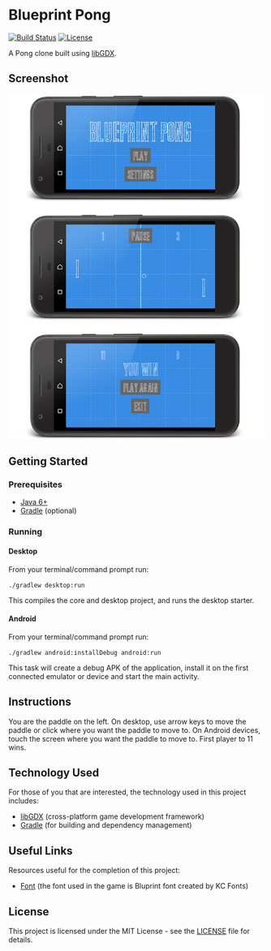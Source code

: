 # Blueprint Pong

[![Build Status](https://img.shields.io/github/workflow/status/vanillaSlice/the-mono/Blueprint%20Pong/main)](https://github.com/vanillaSlice/the-mono/actions?query=workflow%3ABlueprint-Pong+branch%3Amain)
[![License](https://img.shields.io/badge/license-MIT-green)](LICENSE)

A Pong clone built using [libGDX](https://libgdx.badlogicgames.com/).

## Screenshot

![Screenshot](./images/screenshot-1.png)

## Getting Started

### Prerequisites

* [Java 6+](https://www.oracle.com/technetwork/java/javase/overview/java8-2100321.html)
* [Gradle](https://gradle.org) (optional)

### Running

#### Desktop

From your terminal/command prompt run:

```
./gradlew desktop:run
```

This compiles the core and desktop project, and runs the desktop starter.

#### Android

From your terminal/command prompt run:

```
./gradlew android:installDebug android:run
```

This task will create a debug APK of the application, install it on the first connected emulator or device and start
the main activity.

## Instructions

You are the paddle on the left. On desktop, use arrow keys to move the paddle or click where you want the paddle to
move to. On Android devices, touch the screen where you want the paddle to move to. First player to 11 wins.

## Technology Used

For those of you that are interested, the technology used in this project includes:

* [libGDX](https://libgdx.badlogicgames.com/) (cross-platform game development framework)
* [Gradle](https://gradle.org) (for building and dependency management)

## Useful Links

Resources useful for the completion of this project:

* [Font](http://www.fontspace.com/kc-fonts/bluprint) (the font used in the game is Bluprint font created by KC Fonts)

## License

This project is licensed under the MIT License - see the [LICENSE](LICENSE) file for details.
